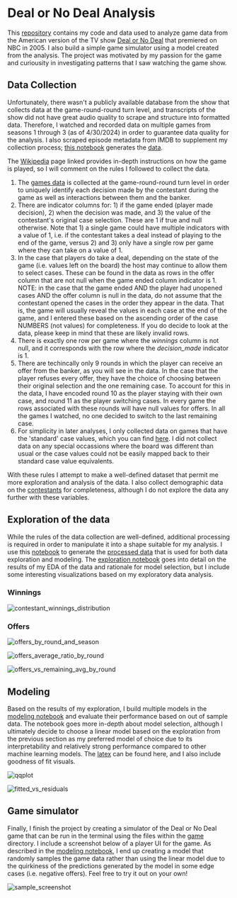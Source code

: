 # Deal or No Deal Analysis
This [repository](https://github.com/djmnason/djmnason.github.io/tree/main/docs/DOND_Analysis) contains my code and data used to analyze game data from the American version of the TV show [Deal or No Deal](https://en.wikipedia.org/wiki/Deal_or_No_Deal_(American_game_show)) that premiered on NBC in 2005. I also build a simple game simulator using a model created from the analysis. The project was motivated by my passion for the game and curiousity in investigating patterns that I saw watching the game show.

## Data Collection
Unfortunately, there wasn't a publicly available database from the show that collects data at the game-round-round turn level, and transcripts of the show did not have great audio quality to scrape and structure into formatted data. Therefore, I watched and recorded data on multiple games from seasons 1 through 3 (as of 4/30/2024) in order to guarantee data quality for the analysis. I also scraped episode metadata from IMDB to supplement my collection process; [this notebook](./data/webscraping_and_metadata.ipynb) generates the [data](./data/dond_episode_metadata.csv).

The [Wikipedia](https://en.wikipedia.org/wiki/Deal_or_No_Deal_(American_game_show)) page linked provides in-depth instructions on how the game is played, so I will comment on the rules I followed to collect the data.

1) The [games data](./data/games.csv) is collected at the game-round-round turn level in order to uniquely identify each decision made by the contestant during the game as well as interactions between them and the banker.
2) There are indicator columns for: 1) if the game ended (player made decision), 2) when the decision was made, and 3) the value of the contestant's original case selection. These are 1 if true and null otherwise. Note that 1) a single game could have multiple indicators with a value of 1, i.e. if the contestant takes a deal instead of playing to the end of the game, versus 2) and 3) only have a single row per game where they can take on a value of 1.
3) In the case that players do take a deal, depending on the state of the game (i.e. values left on the board) the host may continue to allow them to select cases. These can be found in the data as rows in the offer column that are not null when the game ended column indicator is 1. NOTE: in the case that the game ended AND the player had unopened cases AND the offer column is null in the data, do not assume that the contestant opened the cases in the order they appear in the data. That is, the game will usually reveal the values in each case at the end of the game, and I entered these based on the ascending order of the case NUMBERS (not values) for completeness. If you do decide to look at the data, please keep in mind that these are likely invalid rows.
4) There is exactly one row per game where the *winnings* column is not null, and it corresponds with the row where the *decision_made* indicator is 1.
5) There are techincally only 9 rounds in which the player can receive an offer from the banker, as you will see in the data. In the case that the player refuses every offer, they have the choice of choosing between their original selection and the one remaining case. To account for this in the data, I have encoded round 10 as the player staying with their own case, and round 11 as the player switching cases. In every game the rows associated with these rounds will have null values for offers. In all the games I watched, no one decided to switch to the last remaining case.
6) For simplicity in later analyses, I only collected data on games that have the 'standard' case values, which you can find [here](./data/case_values.csv). I did not collect data on any special occassions where the board was different than usual or the case values could not be easily mapped back to their standard case value equivalents.

With these rules I attempt to make a well-defined dataset that permit me more exploration and analysis of the data. I also collect demographic data on the [contestants](./data/contestants.csv) for completeness, although I do not explore the data any further with these variables.

## Exploration of the data

While the rules of the data collection are well-defined, additional processing is required in order to manipulate it into a shape suitable for my analysis. I use this [notebook](./data/data_processing.ipynb) to generate the [processed data](./data/dond_processed_data.csv) that is used for both data exploration and modeling. The [exploration notebook](./modeling/exploration.ipynb) goes into detail on the results of my EDA of the data and rationale for model selection, but I include some interesting visualizations based on my exploratory data analysis.

### Winnings
![contestant_winnings_distribution](./modeling/contestant_winnings.png)

### Offers

![offers_by_round_and_season](./modeling/offers_by_round_season.png)

![offers_average_ratio_by_round](./modeling/offer_avg_ratio.png)

![offers_vs_remaining_avg_by_round](./modeling/offer_avg_lm.png)

## Modeling

Based on the results of my exploration, I build multiple models in the [modeling notebook](./modeling/modeling.ipynb) and evaluate their performance based on out of sample data. The notebook goes more in-depth about model selection, although I ultimately decide to choose a linear model based on the exploration from the previous section as my preferred model of choice due to its interpretability and relatively strong performance compared to other machine learning models. The [latex](./modeling/lm_results.tex) can be found here, and I also include goodness of fit visuals.

![qqplot](./modeling/qq_plot.png)

![fitted_vs_residuals](./modeling/res_v_fit.png)

## Game simulator

Finally, I finish the project by creating a simulator of the Deal or No Deal game that can be run in the terminal using the files within the [game](./game) directory. I include a screenshot below of a player UI for the game. As described in the [modeling notebook](./modeling/modeling.ipynb), I end up creating a model that randomly samples the game data rather than using the linear model due to the quirkiness of the predictions generated by the model in some edge cases (i.e. negative offers). Feel free to try it out on your own!

![sample_screenshot](./game/sample_game_screenshot.png)
